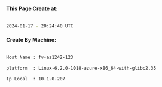 
   
#### This Page Create at:

```bash

2024-01-17 - 20:24:40 UTC

```

#### Create By Machine:

```bash

Host Name : fv-az1242-123

platform  : Linux-6.2.0-1018-azure-x86_64-with-glibc2.35

Ip Local  : 10.1.0.207

```

